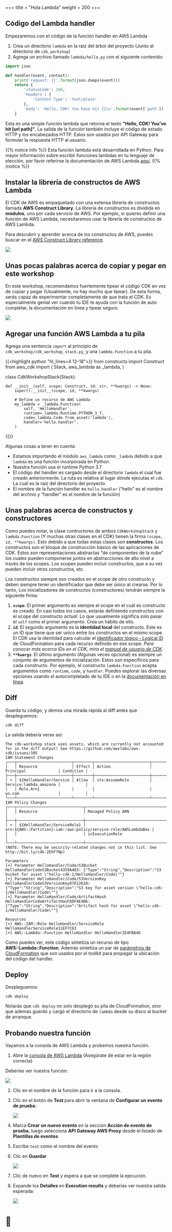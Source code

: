 +++
title = "Hola Lambda"
weight = 200
+++

## Código del Lambda handler

Empezaremos con el código de la función handler en AWS Lambda

1. Crea un directorio `lambda` en la raíz del árbol del proyecto (Junto al directorio de `cdk_workshop`)
2. Agrega un archivo llamado `lambda/hello.py` con el siguiente contenido:

```py
import json

def handler(event, context):
    print('request: {}'.format(json.dumps(event)))
    return {
        'statusCode': 200,
        'headers': {
            'Content-Type': 'text/plain'
        },
        'body': 'Hello, CDK! You have hit {}\n'.format(event['path'])
    }
```

Esta es una simple función lambda que retorna el texto __"Hello, CDK! You’ve hit [url path]"__. La salida de la función también incluye el código de estado HTTP y los encabezados HTTP. Estos son usados por API Gateway para formular la respuesta HTTP al usuario.


{{% notice info %}} Esta función lambda está desarrollada en Python. Para mayor información sobre escribir funciones lambdas en tu lenguaje de elección, por favor referirse la documentación de AWS Lambda [aquí](https://docs.aws.amazon.com/es_es/lambda/latest/dg/welcome.html).
{{% /notice %}}



## Instalar la librería de constructos de AWS Lambda

El CDK de AWS es empaquetado con una extensa librería de constructos llamada __AWS Construct Library__. La librería de constructos es dividida en __módulos__, uno por cada servicio de AWS. Por ejemplo, si quieres definir una función de AWS Lambda, necesitaremos usar la librería de constructos de AWS Lambda.

Para descubrir y aprender acerca de los constructos de AWS, puedes buscar en el [AWS Construct Library reference](https://docs.aws.amazon.com/cdk/api/v2/docs/aws-construct-library.html).

![](/images/apiref.png)

## Unas pocas palabras acerca de copiar y pegar en este workshop

En este workshop, recomendamos fuertemente tipear el código CDK en vez de copiar y pegar (Usualmente, no hay mucho que tipear). De esta forma, serás capaz de experimentar completamente de que trata el CDK. Es especialmente genial ver cuando tu IDE te ayuda con la función de auto completar,  la documentación en linea y tipear seguro.

![](./auto-complete.png)

## Agregar una función AWS Lambda a tu pila

Agrega una sentencia `import` al principio de `cdk_workshop/cdk_workshop_stack.py`, y una `lambda.Function` a tu pila.


{{<highlight python "hl_lines=4 12-18">}}
from constructs import Construct
from aws_cdk import (
    Stack,
    aws_lambda as _lambda,
)

class CdkWorkshopStack(Stack):

    def __init__(self, scope: Construct, id: str, **kwargs) -> None:
        super().__init__(scope, id, **kwargs)

        # Define un recurso de AWS Lambda
        my_lambda = _lambda.Function(
            self, 'HelloHandler',
            runtime=_lambda.Runtime.PYTHON_3_7,
            code=_lambda.Code.from_asset('lambda'),
            handler='hello.handler',
        )
{{</highlight>}}

Algunas cosas a tener en cuenta:

* Estamos importando el módulo `aws_lambda` como `_lambda` debido a que `lambda` es una función incorporada en Python.
* Nuestra función usa el runtime Python 3.7
* El código del handler es cargado desde el directorio `lambda` el cual fue creado anteriormente. La ruta es relativa al lugar dónde ejecutas el `cdk`. La cual es la raíz del directorio del proyecto.
* El nombre de la función handler es `hello.handler` (“hello” es el nombre del archivo y “handler” es el nombre de la función)

## Unas palabras acerca de constructos y constructores

Como puedes notar, la clase contructores de ambos `CdkWorkshopStack` y `lambda.Function` (Y muchas otras clases en el CDK) tienen la firma `(scope, id, **kwargs)`. Esto debido a que todas estas clases son __constructos__. Los constructos son el bloque de construcción básico de las aplicaciones de CDK. Estos son representaciones abstractas “de componentes de la nube” los cuales pueden componerse juntos en abstracciones de alto nivel a través de los scopes. Los scopes pueden incluir constructos, que a su vez pueden incluir otros constructos, etc.

Los constructos siempre son creados en el scope de otro constructo y deben siempre tener un identificador que debe ser único al crearse. Por lo tanto, Los inicializadores de constructos (constructores) tendrán siempre la siguiente firma:


1. __`scope`__: El primer argumento es siempre el scope en el cuál es constructo es creado. En casi todos los casos, estarás definiendo constructos con el scope del constructo *actual*. Lo que usualmente significa solo pasar el `self` como el primer argumento. Crea un hábito de ello.
2. __`id`__: El segundo argumento es la __identidad local__ del constructo. Este es un ID que tiene que ser unico entre los constructos en el mismo scope. El CDK usa la identidad para calcular el [identificador lógico - Logical ID](https://docs.aws.amazon.com/es_es/AWSCloudFormation/latest/UserGuide/resources-section-structure.html) de CloudFormation para cada recurso definido en ese scope. *Para conocer más acerca IDs en el CDK, mira el [manual de usuario de CDK](https://docs.aws.amazon.com/es_es/cdk/v2/guide/identifiers.html#identifiers_logical_ids).*
3. __`**kwargs`__: El último argumento (Algunas veces opcional) es siempre un conjunto de argumentos de inicialización. Estos son especificos para cada constructo. Por ejemplo, el constructo `lambda.Function` acepta argumentos como `runtime`, `code`, y `handler`. Puedes explorar las diversas opciones usando el autocompletado de tu IDE o en la [documentación en línea](https://docs.aws.amazon.com/cdk/api/v1/docs/aws-lambda-readme.html).

## Diff

Guarda tu código, y demos una mirada rápida al diff antes que despleguemos:

```
cdk diff
```

La salida debería verse así:

```
The cdk-workshop stack uses assets, which are currently not accounted for in the diff output! See https://github.com/awslabs/aws-cdk/issues/395
IAM Statement Changes
┌───┬────────────────────────┬────────┬────────────────────────┬────────────────────────┬───────────┐
│   │ Resource               │ Effect │ Action                 │ Principal              │ Condition │
├───┼────────────────────────┼────────┼────────────────────────┼────────────────────────┼───────────┤
│ + │ ${HelloHandler/Service │ Allow  │ sts:AssumeRole         │ Service:lambda.amazona │           │
│   │ Role.Arn}              │        │                        │ ws.com                 │           │
└───┴────────────────────────┴────────┴────────────────────────┴────────────────────────┴───────────┘
IAM Policy Changes
┌───┬─────────────────────────────┬─────────────────────────────────────────────────────────────────┐
│   │ Resource                    │ Managed Policy ARN                                              │
├───┼─────────────────────────────┼─────────────────────────────────────────────────────────────────┤
│ + │ ${HelloHandler/ServiceRole} │ arn:${AWS::Partition}:iam::aws:policy/service-role/AWSLambdaBas │
│   │                             │ icExecutionRole                                                 │
└───┴─────────────────────────────┴─────────────────────────────────────────────────────────────────┘
(NOTE: There may be security-related changes not in this list. See http://bit.ly/cdk-2EhF7Np)

Parameters
[+] Parameter HelloHandler/Code/S3Bucket HelloHandlerCodeS3Bucket4359A483: {"Type":"String","Description":"S3 bucket for asset \"hello-cdk-1/HelloHandler/Code\""}
[+] Parameter HelloHandler/Code/S3VersionKey HelloHandlerCodeS3VersionKey07D12610: {"Type":"String","Description":"S3 key for asset version \"hello-cdk-1/HelloHandler/Code\""}
[+] Parameter HelloHandler/Code/ArtifactHash HelloHandlerCodeArtifactHash5DF4E4B6: {"Type":"String","Description":"Artifact hash for asset \"hello-cdk-1/HelloHandler/Code\""}

Resources
[+] AWS::IAM::Role HelloHandler/ServiceRole HelloHandlerServiceRole11EF7C63
[+] AWS::Lambda::Function HelloHandler HelloHandler2E4FBA4D
```

Como puedes ver, este código sintetiza un recurso de tipo __AWS::Lambda::Function__. Además sintetiza un par de [parámetros de CloudFormation](https://docs.aws.amazon.com/es_es/cdk/v2/guide/get_cfn_param.html) que son usados por el toolkit para propagar la ubicación del código del handler.


## Deploy

Despleguemos:

```
cdk deploy
```


Notarás que `cdk deploy` no solo desplegó su pila de CloudFormation, sino que además guardó y cargó el directorio de `lambda` desde su disco al bucket de arranque.


## Probando nuestra función

Vayamos a la consola de AWS Lambda y probemos nuestra función.

1. Abre la [consola de AWS Lambda](https://console.aws.amazon.com/lambda/home#/functions) (Asegúrate de estar en la región correcta)

Deberías ver nuestra función:

![](./lambda-1.png)

2. Clic en el nombre de la función para ir a la consola.
3. Clic en el botón de __Test__ para abrir la ventana de __Configurar un evento de prueba__:

    ![](./lambda-2.png)

4. Marca __Crear un nuevo evento__ en la sección __Acción de evento de prueba__, luego selecciona __API Gateway AWS Proxy__ desde el listado de __Plantillas de eventos__
5. Escribe `test` como el nombre del evento
6. Clic en __Guardar__

    ![](./lambda-3.png)
7. Clic de nuevo en __Test__ y espera a que se complete la ejecución.
8. Expande los __Detalles__ en __Execution results__ y deberías ver nuestra salida esperada:

    ![](./lambda-4.png)

# 👏
